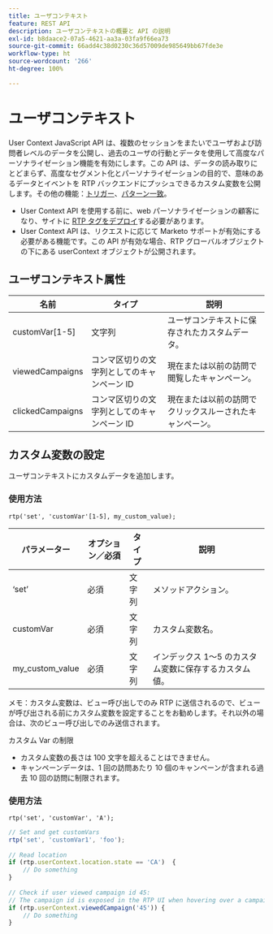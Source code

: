 ```yaml
---
title: ユーザコンテキスト
feature: REST API
description: ユーザコンテキストの概要と API の説明
exl-id: b8daace2-07a5-4621-aa3a-03fa9f66ea73
source-git-commit: 66add4c38d0230c36d57009de985649bb67fde3e
workflow-type: ht
source-wordcount: '266'
ht-degree: 100%

---
```


# ユーザコンテキスト

User Context JavaScript API は、複数のセッションをまたいでユーザおよび訪問者レベルのデータを公開し、過去のユーザの行動とデータを使用して高度なパーソナライゼーション機能を有効にします。この API は、データの読み取りにとどまらず、高度なセグメント化とパーソナライゼーションの目的で、意味のあるデータとイベントを RTP バックエンドにプッシュできるカスタム変数を公開します。その他の機能：[トリガー](../javascript-api/triggers.md)、[パターン一致](../javascript-api/pattern-match.md)。

- User Context API を使用する前に、web パーソナライゼーションの顧客になり、サイトに [RTP タグをデプロイ](https://experienceleague.adobe.com/ja/docs/marketo/using/product-docs/web-personalization/rtp-tag-implementation/deploy-the-rtp-javascript)する必要があります。
- User Context API は、リクエストに応じて Marketo サポートが有効にする必要がある機能です。この API が有効な場合、RTP グローバルオブジェクトの下にある userContext オブジェクトが公開されます。

## ユーザコンテキスト属性

| 名前 | タイプ | 説明 |
|------------------|-------------|------|
| customVar[1-5] | 文字列 | ユーザコンテキストに保存されたカスタムデータ。 |
| viewedCampaigns | コンマ区切りの文字列としてのキャンペーン ID | 現在または以前の訪問で閲覧したキャンペーン。 |
| clickedCampaigns | コンマ区切りの文字列としてのキャンペーン ID | 現在または以前の訪問でクリックスルーされたキャンペーン。 |

## カスタム変数の設定

ユーザコンテキストにカスタムデータを追加します。

### 使用方法

`rtp('set', 'customVar'[1-5], my_custom_value);`

| パラメーター | オプション／必須 | タイプ | 説明 |
|-----------------|-------------------|--------|-----------------|
| ‘set’ | 必須 | 文字列 | メソッドアクション。 |
| customVar | 必須 | 文字列 | カスタム変数名。 |
| my_custom_value | 必須 | 文字列 | インデックス 1～5 のカスタム変数に保存するカスタム値。 |

メモ：カスタム変数は、ビュー呼び出しでのみ RTP に送信されるので、ビューが呼び出される前にカスタム変数を設定することをお勧めします。それ以外の場合は、次のビュー呼び出しでのみ送信されます。

カスタム Var の制限

- カスタム変数の長さは 100 文字を超えることはできません。
- キャンペーンデータは、1 回の訪問あたり 10 個のキャンペーンが含まれる過去 10 回の訪問に制限されます。

### 使用方法

`rtp('set', 'customVar', 'A');`

```javascript
// Set and get customVars
rtp('set', 'customVar1', 'foo');
 
// Read location 
if (rtp.userContext.location.state == 'CA')  {
    // Do something
}
 
// Check if user viewed campaign id 45:
// The campaign id is exposed in the RTP UI when hovering over a campaign name.
if (rtp.userContext.viewedCampaign('45')) {
    // Do something
}
```
